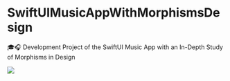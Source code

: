 # SwiftUIMusicAppWithMorphismsDesign

🎓🎧 Development Project of the SwiftUI Music App with an In-Depth Study of Morphisms in Design

![](https://github.com/eldaroid/SwiftUIMusicAppWithMorphismsDesign/issues/1#issue-2811142029)
